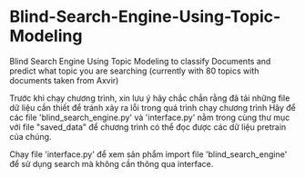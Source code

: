 # Blind-Search-Engine-Using-Topic-Modeling
Blind Search Engine Using Topic Modeling to classify Documents and predict what topic you are searching (currently with 80 topics with documents taken from Axvir)


Trước khi chạy chương trình, xin lưu ý hãy chắc chắn rằng đã tải những file dữ liệu cần thiết để tránh xảy ra lỗi trong quá trình chạy chương trình
Hãy để các file 'blind_search_engine.py' và 'interface.py' nằm trong cùng thư mục với file "saved_data" để chương trình có thể đọc được các dữ liệu pretrain của chúng.


Chạy file 'interface.py' để xem sản phẩm
import file 'blind_search_engine' để sử dụng search mà không cần thông qua interface.
